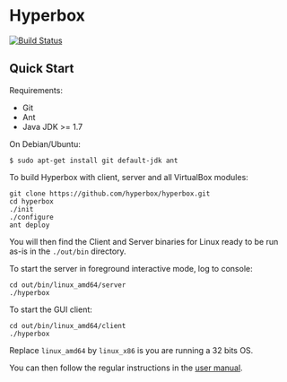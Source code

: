 # Hyperbox
[![Build Status](https://travis-ci.org/hyperbox/hyperbox.svg?branch=master)](https://travis-ci.org/hyperbox/hyperbox)
## Quick Start
Requirements:
- Git
- Ant
- Java JDK >= 1.7

On Debian/Ubuntu:

	$ sudo apt-get install git default-jdk ant

To build Hyperbox with client, server and all VirtualBox modules:

	git clone https://github.com/hyperbox/hyperbox.git
	cd hyperbox
	./init
	./configure
	ant deploy
	
You will then find the Client and Server binaries for Linux ready to be run as-is in the `./out/bin` directory.

To start the server in foreground interactive mode, log to console:

	cd out/bin/linux_amd64/server
	./hyperbox

To start the GUI client:

	cd out/bin/linux_amd64/client
	./hyperbox

Replace `linux_amd64` by `linux_x86` is you are running a 32 bits OS.

You can then follow the regular instructions in the [user manual](https://kamax.io/hbox/manual/#il-fl).
